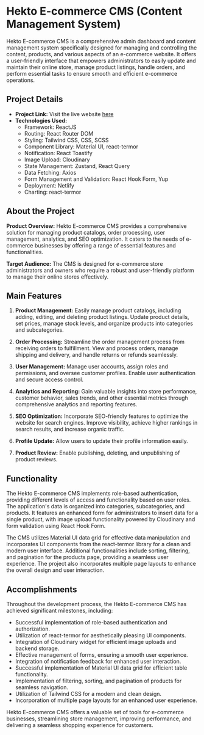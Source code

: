 # Hekto E-commerce CMS (Content Management System)

Hekto E-commerce CMS is a comprehensive admin dashboard and content management system specifically designed for managing and controlling the content, products, and various aspects of an e-commerce website. It offers a user-friendly interface that empowers administrators to easily update and maintain their online store, manage product listings, handle orders, and perform essential tasks to ensure smooth and efficient e-commerce operations.

## Project Details

- **Project Link:** Visit the live website [here](https://hektoadmin.netlify.app/)
- **Technologies Used:**
  - Framework: ReactJS
  - Routing: React Router DOM
  - Styling: Tailwind CSS, CSS, SCSS
  - Component Library: Material UI, react-termor
  - Notification: React Toastify
  - Image Upload: Cloudinary
  - State Management: Zustand, React Query
  - Data Fetching: Axios
  - Form Management and Validation: React Hook Form, Yup
  - Deployment: Netlify
  - Charting: react-termor

## About the Project

**Product Overview:** Hekto E-commerce CMS provides a comprehensive solution for managing product catalogs, order processing, user management, analytics, and SEO optimization. It caters to the needs of e-commerce businesses by offering a range of essential features and functionalities.

**Target Audience:** The CMS is designed for e-commerce store administrators and owners who require a robust and user-friendly platform to manage their online stores effectively.

## Main Features

1. **Product Management:** Easily manage product catalogs, including adding, editing, and deleting product listings. Update product details, set prices, manage stock levels, and organize products into categories and subcategories.

2. **Order Processing:** Streamline the order management process from receiving orders to fulfillment. View and process orders, manage shipping and delivery, and handle returns or refunds seamlessly.

3. **User Management:** Manage user accounts, assign roles and permissions, and oversee customer profiles. Enable user authentication and secure access control.

4. **Analytics and Reporting:** Gain valuable insights into store performance, customer behavior, sales trends, and other essential metrics through comprehensive analytics and reporting features.

5. **SEO Optimization:** Incorporate SEO-friendly features to optimize the website for search engines. Improve visibility, achieve higher rankings in search results, and increase organic traffic.

6. **Profile Update:** Allow users to update their profile information easily.

7. **Product Review:** Enable publishing, deleting, and unpublishing of product reviews.

## Functionality

The Hekto E-commerce CMS implements role-based authentication, providing different levels of access and functionality based on user roles. The application's data is organized into categories, subcategories, and products. It features an enhanced form for administrators to insert data for a single product, with image upload functionality powered by Cloudinary and form validation using React Hook Form.

The CMS utilizes Material UI data grid for effective data manipulation and incorporates UI components from the react-termor library for a clean and modern user interface. Additional functionalities include sorting, filtering, and pagination for the products page, providing a seamless user experience. The project also incorporates multiple page layouts to enhance the overall design and user interaction.

## Accomplishments

Throughout the development process, the Hekto E-commerce CMS has achieved significant milestones, including:

- Successful implementation of role-based authentication and authorization.
- Utilization of react-termor for aesthetically pleasing UI components.
- Integration of Cloudinary widget for efficient image uploads and backend storage.
- Effective management of forms, ensuring a smooth user experience.
- Integration of notification feedback for enhanced user interaction.
- Successful implementation of Material UI data grid for efficient table functionality.
- Implementation of filtering, sorting, and pagination of products for seamless navigation.
- Utilization of Tailwind CSS for a modern and clean design.
- Incorporation of multiple page layouts for an enhanced user experience.

Hekto E-commerce CMS offers a valuable set of tools for e-commerce businesses, streamlining store management, improving performance, and delivering a seamless shopping experience for customers.
